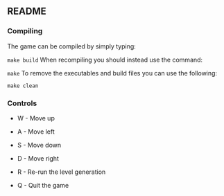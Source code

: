 ## README
### Compiling
The game can be compiled by simply typing:

`make build`
When recompiling you should instead use the command:

`make`
To remove the executables and build files you can use the following:

`make clean`

### Controls
  * W - Move up
  * A - Move left
  * S - Move down
  * D - Move right

  * R - Re-run the level generation
  * Q - Quit the game
